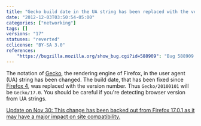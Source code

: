 ```yaml
---
title: "Gecko build date in the UA string has been replaced with the version number"
date: "2012-12-03T03:50:54-05:00"
categories: ["networking"]
tags: []
versions: "17"
statuses: "reverted"
cclicense: "BY-SA 3.0"
references:
    "https://bugzilla.mozilla.org/show_bug.cgi?id=588909": "Bug 588909 – Replace Gecko/<date> with Gecko/<version> in UA string"
---
```

The notation of [Gecko](https://developer.mozilla.org/en-US/docs/Mozilla/Gecko), the rendering engine of Firefox, in the user agent (UA) string has been changed. The build date, that has been fixed since [Firefox 4](https://hacks.mozilla.org/2010/09/final-user-agent-string-for-firefox-4/), was replaced with the version number. Thus `Gecko/20100101` will be `Gecko/17.0`. You should be careful if you're detecting browser version from UA strings.

<ins datetime="2012-11-30">Update on Nov 30: [This change has been backed out from Firefox 17.0.1](https://bugzilla.mozilla.org/show_bug.cgi?id=815743) as it may have a major impact on site compatibility.</ins>
